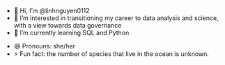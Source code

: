 - 👋 Hi, I’m @linhnguyen0112
- 👀 I’m interested in transitioning my career to data analysis and science, with a view towards data governance
- 🌱 I’m currently learning SQL and Python
<!-- 💞️ I’m looking to collaborate on ... -->
<!-- 📫 How to reach me -->
- 😄 Pronouns: she/her
- ⚡ Fun fact: the number of species that live in the ocean is unknown.

<!---
linhnguyen0112/linhnguyen0112 is a ✨ special ✨ repository because its `README.md` (this file) appears on your GitHub profile.
You can click the Preview link to take a look at your changes.
--->
